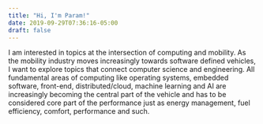 ```yaml
---
title: "Hi, I'm Param!"
date: 2019-09-29T07:36:16-05:00
draft: false
---
```


I am interested in topics at the intersection of computing and mobility. As the mobility industry moves increasingly towards software defined vehicles, I want to explore topics that connect computer science and engineering. All fundamental areas of computing like operating systems, embedded software, front-end, distributed/cloud, machine learning and AI are increasingly becoming the central part of the vehicle and has to be considered core part of the performance just as energy management, fuel efficiency, comfort, performance and such.

